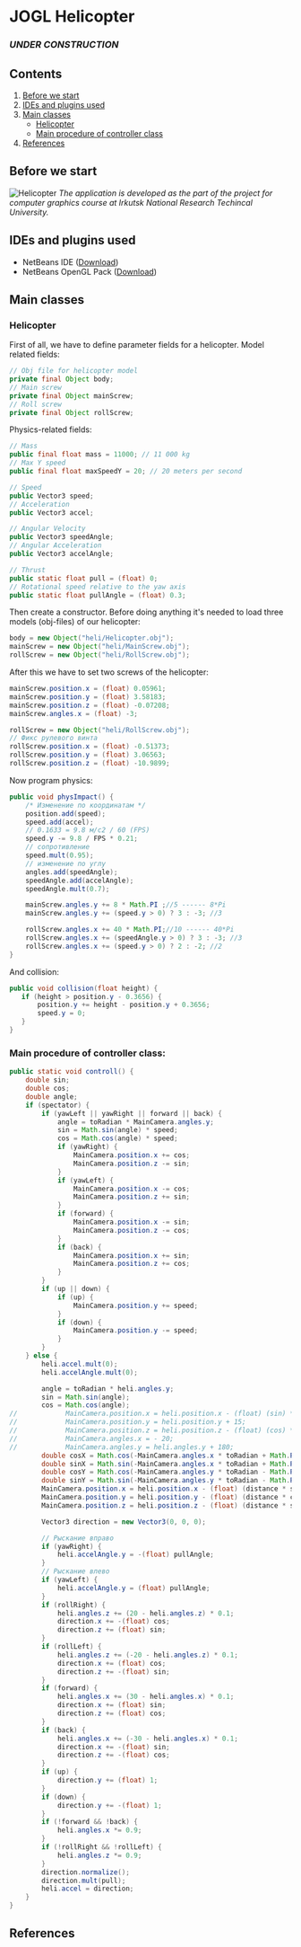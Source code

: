 # JOGL Helicopter

### *UNDER CONSTRUCTION*

## Contents
1. [Before we start](#before-we-start)
2. [IDEs and plugins used](#ides-and-plugins-used)
3. [Main classes](#main-classes)
    - [Helicopter](#helicopter)
    - [Main procedure of controller class](#main-procedure-of-controller-class)
4. [References](#references)

## Before we start

![Helicopter](https://i.imgur.com/DLTbumP.png)
*The application is developed as the part of the project for computer graphics course at Irkutsk National Research Techincal University.*

## IDEs and plugins used
- NetBeans IDE ([Download](https://netbeans.org/downloads/index.html))
- NetBeans OpenGL Pack ([Download](http://plugins.netbeans.org/plugin/3260/netbeans-opengl-pack))

## Main classes
### Helicopter

First of all, we have to define parameter fields for a helicopter.
Model related fields:
```Java
// Obj file for helicopter model
private final Object body;
// Main screw
private final Object mainScrew;
// Roll screw
private final Object rollScrew;
```
Physics-related fields:
```Java
// Mass
public final float mass = 11000; // 11 000 kg
// Max Y speed
public final float maxSpeedY = 20; // 20 meters per second

// Speed
public Vector3 speed;
// Acceleration
public Vector3 accel;

// Angular Velocity
public Vector3 speedAngle;
// Angular Acceleration
public Vector3 accelAngle;

// Thrust
public static float pull = (float) 0;
// Rotational speed relative to the yaw axis
public static float pullAngle = (float) 0.3;
```
Then create a constructor. Before doing anything it's needed to load three models (obj-files) of our helicopter: 
```Java
body = new Object("heli/Helicopter.obj");
mainScrew = new Object("heli/MainScrew.obj");
rollScrew = new Object("heli/RollScrew.obj");
```
After this we have to set two screws of the helicopter:
```Java
mainScrew.position.x = (float) 0.05961;
mainScrew.position.y = (float) 3.58183;
mainScrew.position.z = (float) -0.07208;
mainScrew.angles.x = (float) -3;

rollScrew = new Object("heli/RollScrew.obj");
// Фикс рулевого винта
rollScrew.position.x = (float) -0.51373;
rollScrew.position.y = (float) 3.06563;
rollScrew.position.z = (float) -10.9899;
```
Now program physics:
```Java
public void physImpact() {
    /* Изменение по координатам */
    position.add(speed);
    speed.add(accel);
    // 0.1633 = 9.8 м/с2 / 60 (FPS)
    speed.y -= 9.8 / FPS * 0.21;
    // сопротивление
    speed.mult(0.95);
    // изменение по углу
    angles.add(speedAngle);
    speedAngle.add(accelAngle);
    speedAngle.mult(0.7);

    mainScrew.angles.y += 8 * Math.PI ;//5 ------ 8*Pi
    mainScrew.angles.y += (speed.y > 0) ? 3 : -3; //3

    rollScrew.angles.x += 40 * Math.PI;//10 ------ 40*Pi
    rollScrew.angles.x += (speedAngle.y > 0) ? 3 : -3; //3
    rollScrew.angles.x += (speed.y > 0) ? 2 : -2; //2
}
```
And collision:
 ```Java
public void collision(float height) {
    if (height > position.y - 0.3656) {
        position.y += height - position.y + 0.3656;
        speed.y = 0;
    }
}
```

### Main procedure of controller class:
```Java
public static void controll() {
    double sin;
    double cos;
    double angle;
    if (spectator) {
        if (yawLeft || yawRight || forward || back) {
            angle = toRadian * MainCamera.angles.y;
            sin = Math.sin(angle) * speed;
            cos = Math.cos(angle) * speed;
            if (yawRight) {
                MainCamera.position.x += cos;
                MainCamera.position.z -= sin;
            }
            if (yawLeft) {
                MainCamera.position.x -= cos;
                MainCamera.position.z += sin;
            }
            if (forward) {
                MainCamera.position.x -= sin;
                MainCamera.position.z -= cos;
            }
            if (back) {
                MainCamera.position.x += sin;
                MainCamera.position.z += cos;
            }
        }
        if (up || down) {
            if (up) {
                MainCamera.position.y += speed;
            }
            if (down) {
                MainCamera.position.y -= speed;
            }
        }
    } else {
        heli.accel.mult(0);
        heli.accelAngle.mult(0);

        angle = toRadian * heli.angles.y;
        sin = Math.sin(angle);
        cos = Math.cos(angle);
//            MainCamera.position.x = heli.position.x - (float) (sin) * distance;
//            MainCamera.position.y = heli.position.y + 15;
//            MainCamera.position.z = heli.position.z - (float) (cos) * distance;
//            MainCamera.angles.x = - 20;
//            MainCamera.angles.y = heli.angles.y + 180;
        double cosX = Math.cos(-MainCamera.angles.x * toRadian + Math.PI * 0.5);
        double sinX = Math.sin(-MainCamera.angles.x * toRadian + Math.PI * 0.5);
        double cosY = Math.cos(-MainCamera.angles.y * toRadian - Math.PI * 0.5);
        double sinY = Math.sin(-MainCamera.angles.y * toRadian - Math.PI * 0.5);
        MainCamera.position.x = heli.position.x - (float) (distance * sinX * cosY);
        MainCamera.position.y = heli.position.y - (float) (distance * cosX);
        MainCamera.position.z = heli.position.z - (float) (distance * sinX * sinY);

        Vector3 direction = new Vector3(0, 0, 0);

        // Рыскание вправо
        if (yawRight) {
            heli.accelAngle.y = -(float) pullAngle;
        }
        // Рыскание влево
        if (yawLeft) {
            heli.accelAngle.y = (float) pullAngle;
        }
        if (rollRight) {
            heli.angles.z += (20 - heli.angles.z) * 0.1;
            direction.x += -(float) cos;
            direction.z += (float) sin;
        }
        if (rollLeft) {
            heli.angles.z += (-20 - heli.angles.z) * 0.1;
            direction.x += (float) cos;
            direction.z += -(float) sin;
        }
        if (forward) {
            heli.angles.x += (30 - heli.angles.x) * 0.1;
            direction.x += (float) sin;
            direction.z += (float) cos;
        }
        if (back) {
            heli.angles.x += (-30 - heli.angles.x) * 0.1;
            direction.x += -(float) sin;
            direction.z += -(float) cos;
        }
        if (up) {
            direction.y += (float) 1;
        }
        if (down) {
            direction.y += -(float) 1;
        }
        if (!forward && !back) {
            heli.angles.x *= 0.9;
        }
        if (!rollRight && !rollLeft) {
            heli.angles.z *= 0.9;
        }
        direction.normalize();
        direction.mult(pull);
        heli.accel = direction;
    }
}
```

## References
